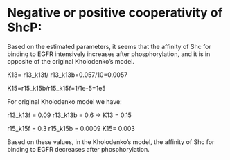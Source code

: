 # Negative or positive cooperativity of ShcP:

Based on the estimated parameters, it seems that the affinity of Shc for binding to EGFR intensively increases after phosphorylation, and it is in opposite of the original Kholodenko’s model.

K13= r13_k13f/ r13_k13b=0.057/10=0.0057

K15=r15_k15b/r15_k15f=1/1e-5=1e5


For original Kholodenko model we have:

r13_k13f = 0.09 
r13_k13b = 0.6 →                K13 = 0.15 

r15_k15f = 0.3 
r15_k15b = 0.0009               K15= 0.003
 
Based on these values, in the Kholodenko’s model, the affinity of Shc for binding to EGFR decreases after phosphorylation. 




